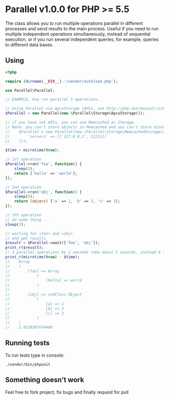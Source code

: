# Parallel v1.0.0 for PHP >= 5.5

The class allows you to run multiple operations parallel in different processes and send results to the main process. Useful if you need to run multiple independent operations simultaneously, instead of sequential execution, or if you run several independent queries, for example, queries to different data bases.

## Using

```php
<?php

require (dirname(__DIR__).'/vendor/autoload.php');

use Parallel\Parallel;

// EXAMPLE, how run parallel 3 operations.

// Using Parallel via ApcuStorage (APCu, see http://php.net/manual/ru/book.apcu.php)
$Parallel = new Parallel(new \Parallel\Storage\ApcuStorage());

// if you have not APCu, you can use Memcached as Storage.
// Note: you can't store objects in Memcached and you can't store binary strings (use <base64> functions)
//    $Parallel = new Parallel(new \Parallel\Storage\MemcachedStorage([
//        'servers' => [['127.0.0.1', 11211]]
//    ]));

$time = microtime(true);

// 1st operation
$Parallel->run('foo', function() {
    sleep(2);
    return ['hello' => 'world'];
});

// 2nd operation
$Parallel->run('obj', function() {
    sleep(2);
    return (object) ['a' => 1, 'b' => 2, 'c' => 3];
});

// 3th operation
// do some thing ...
sleep(2);

// waiting for <foo> and <obj>
// and get results
$result = $Parallel->wait(['foo', 'obj']);
print_r($result);
// 3 parallel operations by 2 seconds take about 2 seconds, instead 6 seconds.
print_r(microtime(true) - $time);
//    Array
//    (
//        [foo] => Array
//            (
//                [hello] => world
//            )
//
//        [obj] => stdClass Object
//            (
//                [a] => 1
//                [b] => 2
//                [c] => 3
//            )
//    )
//    2.0130307674408
```

## Running tests

To run tests type in console:

    ./vendor/bin/phpunit


## Something doesn't work

Feel free to fork project, fix bugs and finally request for pull
